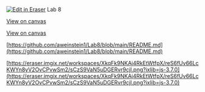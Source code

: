 [![Edit in Eraser](https://firebasestorage.googleapis.com/v0/b/second-petal-295822.appspot.com/o/images%2Fgithub%2FOpen%20in%20Eraser.svg?alt=media&token=968381c8-a7e7-472a-8ed6-4a6626da5501)](https://app.eraser.io/workspace/QswjCmHPZlcGkhrtiRkl)
Lab 8

[﻿View on canvas](https://app.eraser.io/workspace/QswjCmHPZlcGkhrtiRkl?elements=s6SbBVurUsFZIrfpxIi6Ag) 

 [﻿View on canvas](https://app.eraser.io/workspace/QswjCmHPZlcGkhrtiRkl?elements=s6SbBVurUsFZIrfpxIi6Ag) 

[﻿https://github.com/aweinstein1/Lab8/blob/main/README.md](https://github.com/aweinstein1/Lab8/blob/main/README.md) 

[﻿https://eraser.imgix.net/workspaces/XkqFk9NKAj4RkEtWtfpX/reS6fUv66LcKWYn8yV2OvCPvwSm2/sCzS9VaN5uDGERvr9cjI.png?ixlib=js-3.7.0](https://eraser.imgix.net/workspaces/XkqFk9NKAj4RkEtWtfpX/reS6fUv66LcKWYn8yV2OvCPvwSm2/sCzS9VaN5uDGERvr9cjI.png?ixlib=js-3.7.0) 


<!--- Eraser file: https://app.eraser.io/workspace/QswjCmHPZlcGkhrtiRkl --->